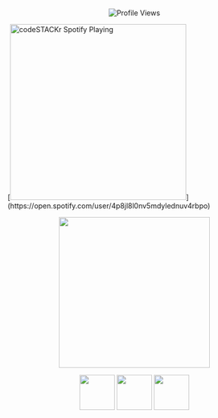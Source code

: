 <br><br><br>
<p align="center">
  <img src="https://komarev.com/ghpvc/?username=D4RKH3ART&label=lovelies&color=AABACE&base=570" alt="Profile Views"/>
</p>
 [<img src="https://{VERCEL_DOMAIN}/api/spotify" alt="codeSTACKr Spotify Playing" width="350" />](https://open.spotify.com/user/4p8jl8l0nv5mdylednuv4rbpo)
<p align="center">
  <img src="https://file.garden/aFQP9esOHyVvl9zD/argaliakun.png" width="300"/>
</p>
<p align="center">
  <img src="https://file.garden/aFQP9esOHyVvl9zD/panny.png" width="70"/>
  <img src="https://file.garden/aFQP9esOHyVvl9zD/edgy.png" width="70"/>
  <img src="https://file.garden/aFQP9esOHyVvl9zD/gender.png" width="70"/>
</p>
<br><br><br>
